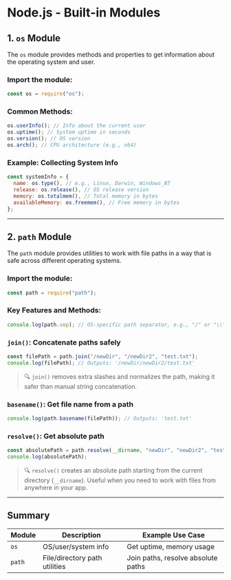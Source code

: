 # Node.js - Built-in Modules

## 1. `os` Module

The `os` module provides methods and properties to get information about the operating system and user.

### Import the module:

```js
const os = require("os");
```

### Common Methods:

```js
os.userInfo(); // Info about the current user
os.uptime(); // System uptime in seconds
os.version(); // OS version
os.arch(); // CPU architecture (e.g., x64)
```

### Example: Collecting System Info

```js
const systemInfo = {
  name: os.type(), // e.g., Linux, Darwin, Windows_NT
  release: os.release(), // OS release version
  memory: os.totalmem(), // Total memory in bytes
  availableMemory: os.freemem(), // Free memory in bytes
};
```

---

## 2. `path` Module

The `path` module provides utilities to work with file paths in a way that is safe across different operating systems.

### Import the module:

```js
const path = require("path");
```

### Key Features and Methods:

```js
console.log(path.sep); // OS-specific path separator, e.g., "/" or "\\"
```

### `join()`: Concatenate paths safely

```js
const filePath = path.join("/newDir", "/newDir2", "test.txt");
console.log(filePath); // Outputs: '/newDir/newDir2/test.txt'
```

> 🔍 `join()` removes extra slashes and normalizes the path, making it safer than manual string concatenation.

### `basename()`: Get file name from a path

```js
console.log(path.basename(filePath)); // Outputs: 'test.txt'
```

### `resolve()`: Get absolute path

```js
const absolutePath = path.resolve(__dirname, "newDir", "newDir2", "test.txt");
console.log(absolutePath);
```

> 🔍 `resolve()` creates an absolute path starting from the current directory (`__dirname`).
> Useful when you need to work with files from anywhere in your app.

---

## Summary

| Module | Description                   | Example Use Case                   |
| ------ | ----------------------------- | ---------------------------------- |
| `os`   | OS/user/system info           | Get uptime, memory usage           |
| `path` | File/directory path utilities | Join paths, resolve absolute paths |
